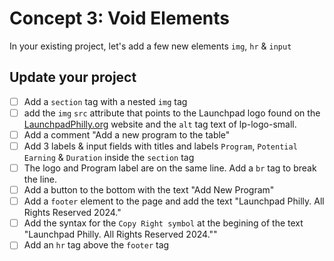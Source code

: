 # Concept 3: Void Elements 

In your existing project, let's add a few new elements `img`, `hr` & `input`

## Update your project
- [ ] Add a `section` tag with a nested `img` tag
- [ ] add the `img` `src` attribute that points to the Launchpad logo found on the [LaunchpadPhilly.org](https://launchpadphilly.org/) website and the `alt` tag text of lp-logo-small.
- [ ] Add a comment "Add a new program to the table"
- [ ] Add 3 labels & input fields with titles and labels `Program`, `Potential Earning` & `Duration` inside the `section` tag
- [ ] The logo and Program label are on the same line. Add a `br` tag to break the line.
- [ ] Add a button to the bottom with the text "Add New Program" 
- [ ] Add a `footer` element to the page and add the text "Launchpad Philly. All Rights Reserved 2024."
- [ ] Add the syntax for the `Copy Right symbol` at the begining of the text "Launchpad Philly. All Rights Reserved 2024.""
- [ ] Add an `hr` tag above the `footer` tag 